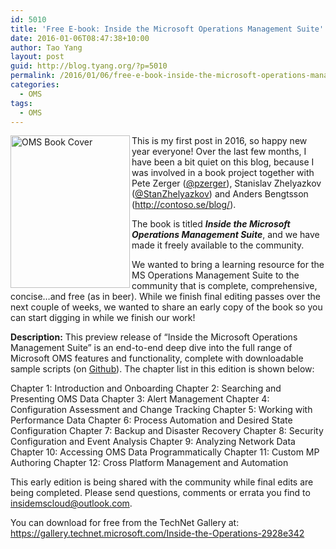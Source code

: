 ```yaml
---
id: 5010
title: 'Free E-book: Inside the Microsoft Operations Management Suite'
date: 2016-01-06T08:47:38+10:00
author: Tao Yang
layout: post
guid: http://blog.tyang.org/?p=5010
permalink: /2016/01/06/free-e-book-inside-the-microsoft-operations-management-suite/
categories:
  - OMS
tags:
  - OMS
---
```

<a href="http://blog.tyang.org/wp-content/uploads/2016/01/OMS-Book-Cover.png"><img style="background-image: none; float: left; padding-top: 0px; padding-left: 0px; display: inline; padding-right: 0px; border: 0px;" title="OMS Book Cover" src="http://blog.tyang.org/wp-content/uploads/2016/01/OMS-Book-Cover_thumb.png" alt="OMS Book Cover" width="191" height="244" align="left" border="0" /></a>This is my first post in 2016, so happy new year everyone! Over the last few months, I have been a bit quiet on this blog, because I was involved in a book project together with Pete Zerger (<a href="https://twitter.com/pzerger">@pzerger</a>), Stanislav Zhelyazkov (<a href="https://twitter.com/StanZhelyazkov">@StanZhelyazkov</a>) and Anders Bengtsson (<a title="http://contoso.se/blog/" href="http://contoso.se/blog/">http://contoso.se/blog/</a>).

The book is titled <em><strong>Inside the Microsoft Operations Management Suite</strong></em>, and we have made it freely available to the community.

We wanted to bring a learning resource for the MS Operations Management Suite to the community that is complete, comprehensive, concise…and free (as in beer). While we finish final editing passes over the next couple of weeks, we wanted to share an early copy of the book so you can start digging in while we finish our work!

<strong>Description:</strong> This preview release of “Inside the Microsoft Operations Management Suite” is an end-to-end deep dive into the full range of Microsoft OMS features and functionality, complete with downloadable sample scripts (on <a href="https://github.com/insidemscloud/OMSBook">Github</a>). The chapter list in this edition is shown below:

Chapter 1: Introduction and Onboarding
Chapter 2: Searching and Presenting OMS Data
Chapter 3: Alert Management
Chapter 4: Configuration Assessment and Change Tracking
Chapter 5: Working with Performance Data
Chapter 6: Process Automation and Desired State Configuration
Chapter 7: Backup and Disaster Recovery
Chapter 8: Security Configuration and Event Analysis
Chapter 9: Analyzing Network Data
Chapter 10: Accessing OMS Data Programmatically
Chapter 11: Custom MP Authoring
Chapter 12: Cross Platform Management and Automation

This early edition is being shared with the community while final edits are being completed. Please send questions, comments or errata you find to <a href="mailto:insidemscloud@outlook.com">insidemscloud@outlook.com</a>.

You can download for free from the TechNet Gallery at:
<a href="https://gallery.technet.microsoft.com/Inside-the-Operations-2928e342">https://gallery.technet.microsoft.com/Inside-the-Operations-2928e342</a>